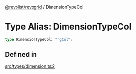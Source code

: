 [@revolist/revogrid](README.md) / DimensionTypeCol

# Type Alias: DimensionTypeCol

```ts
type DimensionTypeCol: "rgCol";
```

## Defined in

[src/types/dimension.ts:2](https://github.com/revolist/revogrid/blob/ff1c29109648eb0543e674392be7b9af90d92acc/src/types/dimension.ts#L2)
